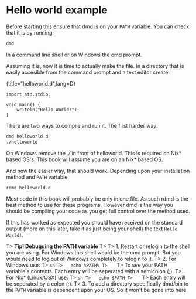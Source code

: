 # Hello world example
Before starting this ensure that dmd is on your ``PATH`` variable. You can check that it is by running:

```sh
dmd
```
In a command line shell or on Windows the cmd prompt.

Assuming it is, now it is time to actually make the file. In a directory that is easily accesible from the command prompt and a text editor create:

{title="helloworld.d",lang=D}
```
import std.stdio;

void main() {
	writeln("Hello World!");
}
```

There are two ways to compile and run it. The first harder way:
```sh
dmd helloworld.d
./helloworld
```
On Windows remove the *./* in front of helloworld. This is required on Nix* based OS's. This book will assume you are on an Nix* based OS.

And now the easier way, that should work. Depending upon your instellation method and ``PATH`` variable.

```sh
rdmd helloworld.d
```

Most code in this book will probably be only in one file. As such rdmd is the best method to use for these programs. However dmd is the way you should be compiling your code as you get full control over the method used.

If this has worked as expected you should have received on the standard output (more on this later, take it as just being your shell) the text ``Hello World!``.

T> **Tip! Debugging the PATH variable**
T>
T> 1. Restart or relogin to the shell you are using. For Windows this shell would be the cmd prompt. But you would need to log out of Windows completely to relogin to it.
T> 2. For Windows use:
T>   ```sh
T>   echo %PATH%
T>   ```
T>   To see your PATH variable's contents. Each entry will be seperated with a semicolon (;).
T>   For Nix* (Linux/OSX) use:
T>   ```sh
T>   echo $PATH
T>   ```
T>   Each entry will be seperated by a colon (:).
T> 3. To add a directory specifically dmd/bin to the ``PATH`` variable is dependent upon your OS. So it won't be gone into here.
